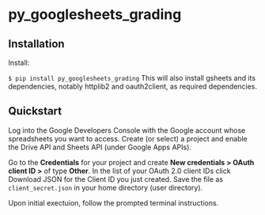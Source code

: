 # py_googlesheets_grading

## Installation
Install:

`$ pip install py_googlesheets_grading`
This will also install gsheets and its dependencies, notably httplib2 and oauth2client, as required dependencies.

## Quickstart
Log into the Google Developers Console with the Google account whose spreadsheets you want to access. Create (or select) a project and enable the Drive API and Sheets API (under Google Apps APIs).

Go to the **Credentials** for your project and create **New credentials > OAuth client ID >** of type **Other**. In the list of your OAuth 2.0 client IDs click Download JSON for the Client ID you just created. Save the file as `client_secret.json` in your home directory (user directory).

Upon initial exectuion, follow the prompted terminal instructions.
